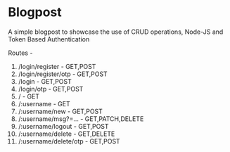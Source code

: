 # Blogpost
A simple blogpost to showcase the use of CRUD operations, Node-JS and Token Based Authentication

Routes - 

1. /login/register - GET,POST
2. /login/register/otp - GET,POST
3. /login - GET,POST
4. /login/otp - GET,POST
5. / - GET
6. /:username - GET
7. /:username/new - GET,POST
8. /:username/msg?=... - GET,PATCH,DELETE
9. /:username/logout - GET,POST
10. /:username/delete - GET,DELETE
11. /:username/delete/otp - GET,POST 
